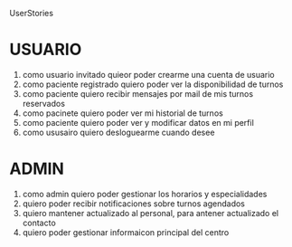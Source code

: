 UserStories

# USUARIO

1. como usuario invitado quieor poder crearme una cuenta de usuario
2. como paciente registrado quiero poder ver la disponibilidad de turnos
3. como paciente quiero recibir mensajes por mail de mis turnos reservados
4. como pacinete quiero poder ver mi historial de turnos
5. como paciente quiero poder ver y modificar datos en mi perfil
6. como ususairo quiero desloguearme cuando desee

# ADMIN

1. como admin quiero poder gestionar los horarios y especialidades
2. quiero poder recibir notificaciones sobre turnos agendados
3. quiero mantener actualizado al personal, para antener actualizado el contacto
4. quiero poder gestionar informaicon principal del centro

#
